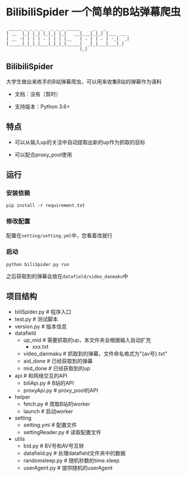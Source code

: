 # BilibiliSpider 一个简单的B站弹幕爬虫

```
 _____ _ _ _ _   _ _ _ _____     _   _         
| __  |_| |_| |_|_| |_|   __|___|_|_| |___ ___ 
| __ -| | | | . | | | |__   | . | | . | -_|  _|
|_____|_|_|_|___|_|_|_|_____|  _|_|___|___|_|  
                            |_|                
```

## BilibiliSpider

大学生做出来练手的B站弹幕爬虫，可以用来收集B站的弹幕作为语料

- 文档：没有（暂时）

- 支持版本：Python 3.6+

## 特点

- 可以从输入up的关注中自动提取出新的up作为抓取的目标

- 可以配合proxy_pool使用


## 运行

### 安装依赖

```
pip install -r requirement.txt
```

### 修改配置

配置在`setting/setting.yml`中，您看着改就行

### 启动

```
python biliSpider.py run
```

之后获取到的弹幕会放在`datafield/video_danmaku`中

## 项目结构

- biliSpider.py # 程序入口
- test.py # 测试脚本
- version.py # 版本信息
- datafield
  - up_mid # 需要抓取的up，本文件夹会根据输入自动扩充
    - xxx.txt 
  - video_danmaku # 抓取到的弹幕，文件命名格式为"{av号}.txt"
  - aid_done # 已经获取到的弹幕
  - mid_done # 已经获取到的up
- api # 和网络交互的API
  - biliApi.py # B站的API
  - proxyApi.py # proxy_pool的API
- helper
  - fetch.py # 爬取B站的worker
  - launch # 启动worker
- setting
  - setting.yml # 配置文件
  - settingReader.py # 读取配置文件
- utils
  - bid.py # BV号和AV号互转
  - datafield.py # 处理datafield文件夹中的数据
  - randomsleep.py # 随机秒数的time.sleep
  - userAgent.py # 提供随机的userAgent






